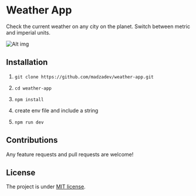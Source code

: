 # Weather App

Check the current weather on any city on the planet. Switch between metric and imperial units.

![Alt img](https://www.madza.dev/_next/image?url=https%3A%2F%2Fimages.ctfassets.net%2Fzlsyc9paq6sa%2F44dvlE4XsjnPYxhYV0BokW%2F4e59dee4fd0952312a2e4072c61cecee%2FTn8VS0npqE.gif&w=1080&q=70)

## Installation

1. `git clone https://github.com/madzadev/weather-app.git`

2. `cd weather-app`

3. `npm install`

4. create env file and include a string

5. `npm run dev`

## Contributions

Any feature requests and pull requests are welcome!

## License

The project is under [MIT license](https://choosealicense.com/licenses/mit/).
